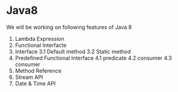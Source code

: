 # Java8
We will be working on following features of Java 8
1. Lambda Expression
2. Functional Interfacte
3. Interface
   3.1 Default method
   3.2 Static method
4. Predefined Functional Interface
   4.1 predicate
   4.2 consumer
   4.3 consumer
5. Method Reference
6. Stream API
7. Date & Time API

